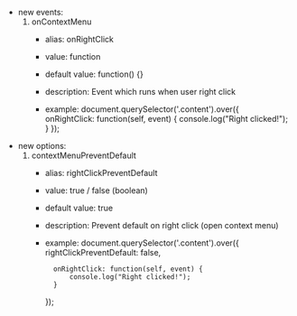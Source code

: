 - new events:
    1. onContextMenu
        - alias: onRightClick
        - value: function
        - default value: function() {}
        - description: Event which runs when user right click

        - example: 
            document.querySelector('.content').over({
                onRightClick: function(self, event) {
                    console.log("Right clicked!");
                }
            });
- new options:
    1. contextMenuPreventDefault
        - alias: rightClickPreventDefault
        - value: true / false (boolean)
        - default value: true
        - description: Prevent default on right click (open context menu)

        - example:
            document.querySelector('.content').over({
                rightClickPreventDefault: false,

                onRightClick: function(self, event) {
                    console.log("Right clicked!");
                }
            });